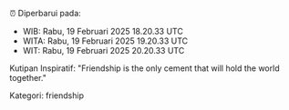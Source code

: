 ⏰ Diperbarui pada:
- WIB: Rabu, 19 Februari 2025 18.20.33 UTC
- WITA: Rabu, 19 Februari 2025 19.20.33 UTC
- WIT: Rabu, 19 Februari 2025 20.20.33 UTC

Kutipan Inspiratif:
"Friendship is the only cement that will hold the world together."


Kategori: friendship

